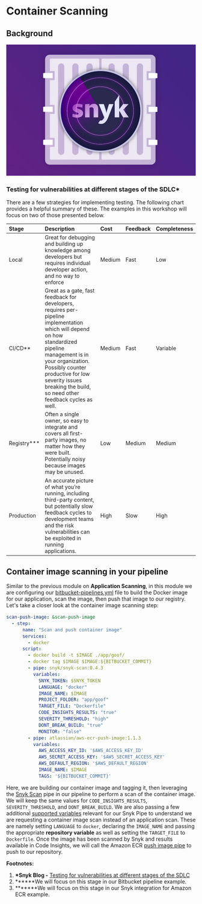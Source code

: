 # Container Scanning

## Background

![](../../../../.gitbook/assets/snyk-container-01.png)

### Testing for vulnerabilities at different stages of the SDLC\*

There are a few strategies for implementing testing. The following chart provides a helpful summary of these. The examples in this workshop will focus on two of those presented below.

| Stage | Description | Cost | Feedback | Completeness |
| :--- | :--- | :--- | :--- | :--- |
| Local | Great for debugging and building up knowledge among developers but requires individual developer action, and no way to enforce | Medium | Fast | Low |
| CI/CD\*\* | Great as a gate, fast feedback for developers, requires per-pipeline implementation which will depend on how standardized pipeline management is in your organization. Possibly counter productive for low severity issues breaking the build, so need other feedback cycles as well. | Medium | Fast | Variable |
| Registry\*\*\* | Often a single owner, so easy to integrate and covers all first-party images, no matter how they were built. Potentially noisy because images may be unused. | Low | Medium | Medium |
| Production | An accurate picture of what you’re running, including third-party content, but potentially slow feedback cycles to development teams and the risk vulnerabilities can be exploited in running applications. | High | Slow | High |

## Container image scanning in your pipeline

Similar to the previous module on **Application Scanning**, in this module we are configuring our [bitbucket-pipelines.yml](https://bitbucket.org/snyk/patterns-library-atlassian-aws/src/192a4d2412a4330b9f634e9d45a546ec1add61fb/bitbucket-pipelines.yml#lines-32:56) file to build the Docker image for our application, scan the image, then push that image to our registry. Let's take a closer look at the container image scanning step:

```yaml
scan-push-image: &scan-push-image
  - step:
      name: "Scan and push container image"
      services:
        - docker
      script:
        - docker build -t $IMAGE ./app/goof/
        - docker tag $IMAGE $IMAGE:${BITBUCKET_COMMIT}
        - pipe: snyk/snyk-scan:0.4.3
          variables:
            SNYK_TOKEN: $SNYK_TOKEN
            LANGUAGE: "docker"
            IMAGE_NAME: $IMAGE
            PROJECT_FOLDER: "app/goof"
            TARGET_FILE: "Dockerfile"
            CODE_INSIGHTS_RESULTS: "true"
            SEVERITY_THRESHOLD: "high"
            DONT_BREAK_BUILD: "true"
            MONITOR: "false"
        - pipe: atlassian/aws-ecr-push-image:1.1.3
          variables:
            AWS_ACCESS_KEY_ID: '$AWS_ACCESS_KEY_ID'
            AWS_SECRET_ACCESS_KEY: '$AWS_SECRET_ACCESS_KEY'
            AWS_DEFAULT_REGION: '$AWS_DEFAULT_REGION'
            IMAGE_NAME: $IMAGE
            TAGS: '${BITBUCKET_COMMIT}'
```

Here, we are building our container image and tagging it, then leveraging the [Snyk Scan](https://bitbucket.org/product/features/pipelines/integrations?p=snyk/snyk-scan) pipe in our pipeline to perform a scan of the container image. We will keep the same values for `CODE_INSIGHTS_RESULTS`, `SEVERITY_THRESHOLD`, and `DONT_BREAK_BUILD`. We are also passing a few additional [supported variables](https://bitbucket.org/snyk/snyk-scan) relevant for our Snyk Pipe to understand we are requesting a container image scan instead of an application scan. These are namely setting `LANGUAGE` to `docker`, declaring the `IMAGE_NAME` and passing the appropriate **repository variable** as well as setting the `TARGET_FILE` to `Dockerfile`. Once the image has been scanned by Snyk and results available in Code Insights, we will call the Amazon ECR [push image pipe](https://bitbucket.org/atlassian/aws-ecr-push-image) to push to our repository.

**Footnotes:**

1. **\*Snyk Blog -** [Testing for vulnerabilities at different stages of the SDLC](https://snyk.io/blog/container-security-throughout-the-sdlc/)
2. **\*\***We will focus on this stage in our Bitbucket pipeline example.
3. **\*\*\***We will focus on this stage in our Snyk integration for Amazon ECR example.

